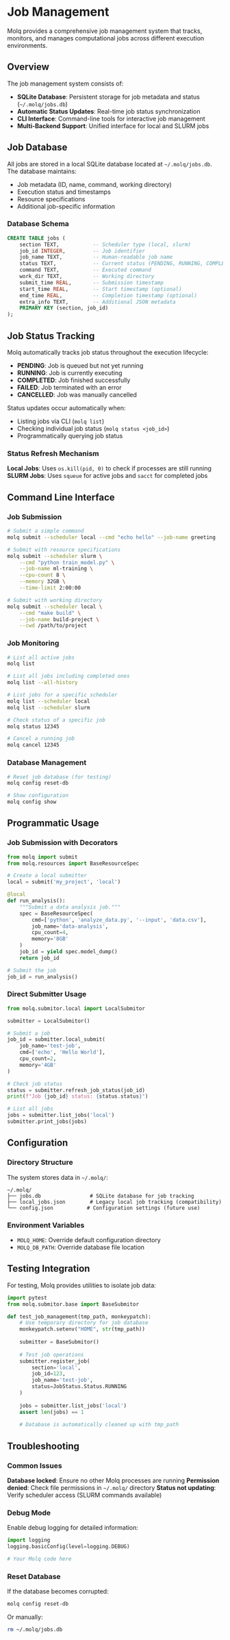 # Job Management

Molq provides a comprehensive job management system that tracks, monitors, and manages computational jobs across different execution environments.

## Overview

The job management system consists of:

- **SQLite Database**: Persistent storage for job metadata and status (`~/.molq/jobs.db`)
- **Automatic Status Updates**: Real-time job status synchronization
- **CLI Interface**: Command-line tools for interactive job management
- **Multi-Backend Support**: Unified interface for local and SLURM jobs

## Job Database

All jobs are stored in a local SQLite database located at `~/.molq/jobs.db`. The database maintains:

- Job metadata (ID, name, command, working directory)
- Execution status and timestamps
- Resource specifications
- Additional job-specific information

### Database Schema

```sql
CREATE TABLE jobs (
    section TEXT,           -- Scheduler type (local, slurm)
    job_id INTEGER,         -- Job identifier
    job_name TEXT,          -- Human-readable job name
    status TEXT,            -- Current status (PENDING, RUNNING, COMPLETED, FAILED)
    command TEXT,           -- Executed command
    work_dir TEXT,          -- Working directory
    submit_time REAL,       -- Submission timestamp
    start_time REAL,        -- Start timestamp (optional)
    end_time REAL,          -- Completion timestamp (optional)
    extra_info TEXT,        -- Additional JSON metadata
    PRIMARY KEY (section, job_id)
);
```

## Job Status Tracking

Molq automatically tracks job status throughout the execution lifecycle:

- **PENDING**: Job is queued but not yet running
- **RUNNING**: Job is currently executing
- **COMPLETED**: Job finished successfully
- **FAILED**: Job terminated with an error
- **CANCELLED**: Job was manually cancelled

Status updates occur automatically when:
- Listing jobs via CLI (`molq list`)
- Checking individual job status (`molq status <job_id>`)
- Programmatically querying job status

### Status Refresh Mechanism

**Local Jobs**: Uses `os.kill(pid, 0)` to check if processes are still running
**SLURM Jobs**: Uses `squeue` for active jobs and `sacct` for completed jobs

## Command Line Interface

### Job Submission

```bash
# Submit a simple command
molq submit --scheduler local --cmd "echo hello" --job-name greeting

# Submit with resource specifications
molq submit --scheduler slurm \
    --cmd "python train_model.py" \
    --job-name ml-training \
    --cpu-count 8 \
    --memory 32GB \
    --time-limit 2:00:00

# Submit with working directory
molq submit --scheduler local \
    --cmd "make build" \
    --job-name build-project \
    --cwd /path/to/project
```

### Job Monitoring

```bash
# List all active jobs
molq list

# List all jobs including completed ones
molq list --all-history

# List jobs for a specific scheduler
molq list --scheduler local
molq list --scheduler slurm

# Check status of a specific job
molq status 12345

# Cancel a running job
molq cancel 12345
```

### Database Management

```bash
# Reset job database (for testing)
molq config reset-db

# Show configuration
molq config show
```

## Programmatic Usage

### Job Submission with Decorators

```python
from molq import submit
from molq.resources import BaseResourceSpec

# Create a local submitter
local = submit('my_project', 'local')

@local
def run_analysis():
    """Submit a data analysis job."""
    spec = BaseResourceSpec(
        cmd=['python', 'analyze_data.py', '--input', 'data.csv'],
        job_name='data-analysis',
        cpu_count=4,
        memory='8GB'
    )
    job_id = yield spec.model_dump()
    return job_id

# Submit the job
job_id = run_analysis()
```

### Direct Submitter Usage

```python
from molq.submitor.local import LocalSubmitor

submitter = LocalSubmitor()

# Submit a job
job_id = submitter.local_submit(
    job_name='test-job',
    cmd=['echo', 'Hello World'],
    cpu_count=2,
    memory='4GB'
)

# Check job status
status = submitter.refresh_job_status(job_id)
print(f"Job {job_id} status: {status.status}")

# List all jobs
jobs = submitter.list_jobs('local')
submitter.print_jobs(jobs)
```

## Configuration

### Directory Structure

The system stores data in `~/.molq/`:

```
~/.molq/
├── jobs.db                # SQLite database for job tracking
├── local_jobs.json        # Legacy local job tracking (compatibility)
└── config.json           # Configuration settings (future use)
```

### Environment Variables

- `MOLQ_HOME`: Override default configuration directory
- `MOLQ_DB_PATH`: Override database file location

## Testing Integration

For testing, Molq provides utilities to isolate job data:

```python
import pytest
from molq.submitor.base import BaseSubmitor

def test_job_management(tmp_path, monkeypatch):
    # Use temporary directory for job database
    monkeypatch.setenv("HOME", str(tmp_path))
    
    submitter = BaseSubmitor()
    
    # Test job operations
    submitter.register_job(
        section='local',
        job_id=123,
        job_name='test-job',
        status=JobStatus.Status.RUNNING
    )
    
    jobs = submitter.list_jobs('local')
    assert len(jobs) == 1
    
    # Database is automatically cleaned up with tmp_path
```

## Troubleshooting

### Common Issues

**Database locked**: Ensure no other Molq processes are running
**Permission denied**: Check file permissions in `~/.molq/` directory
**Status not updating**: Verify scheduler access (SLURM commands available)

### Debug Mode

Enable debug logging for detailed information:

```python
import logging
logging.basicConfig(level=logging.DEBUG)

# Your Molq code here
```

### Reset Database

If the database becomes corrupted:

```bash
molq config reset-db
```

Or manually:

```bash
rm ~/.molq/jobs.db
```
